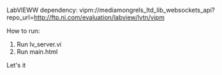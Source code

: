 LabVIEWW dependency:
vipm://mediamongrels_ltd_lib_websockets_api?repo_url=http://ftp.ni.com/evaluation/labview/lvtn/vipm

How to run:
1. Run lv_server.vi
2. Run main.html

Let's it

